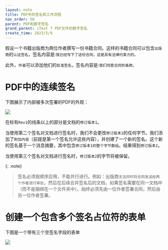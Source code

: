 ```yaml
---
layout: note
title: PDF中的签名和工作流程
nav_order: 50
parent: PDF和数字签名
grand_parent: iText 7 PDF文件的数字签名
create_time: 2023/5/9
---
```


假设一个书籍出版商为两位作者撰写一份书籍合同。这样的书籍合同可以包含`出版商`的`认证签名`，签名内容是:`我已经写下了这份合同，这是具有法律约束力的。`

此外，`作者`可以添加他们的`批准签名`，签名内容是:`我们同意合同的条款。`


# PDF中的连续签名

下图展示了内部被多次签署的PDF的外观：

![](https://cdn.jsdelivr.net/gh/guosonglu/images@master/blog-img/20230509165650.png)

在标有`Rev1`的线条以上的部分是文档的`修订版本1`。

当使用第二个签名对文档进行签名时，我们不会更改`修订版本1`的任何字节。我们添加了`附加内容`（前提是第一个签名允许这些内容），并创建了一个新的签名。这个新的签名基于一个消息摘要，其中包含`修订版本1的整个字节数组`。结果得到`修订版本2`。

当使用第三个签名对文档进行签名时，`修订版本2`的字节将被保留。

{: .note}
> 签名必须按顺序应用，不能并行进行。例如：出版商`无法同时将合同发送给两个作者进行审批`，然后在后续合并签名后的文档，如果签名需要在同一文档中（而不是捆绑在一个文件夹中）。始终必须先由一位作者签署合同，然后由另一位作者签署。

# 创建一个包含多个签名占位符的表单

下图是一个带有三个空签名字段的表单

![](https://cdn.jsdelivr.net/gh/guosonglu/images@master/blog-img/20230510091955.png)



